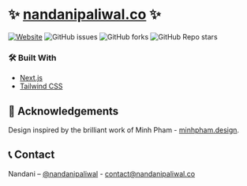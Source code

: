 # :sparkles: [nandanipaliwal.co](https://nandanipaliwal.co) :sparkles:

[![Website](https://img.shields.io/website?down_color=red&down_message=offline&up_message=online&url=https://nandanipaliwal.co)](https://yourwebsite.com)
![GitHub issues](https://img.shields.io/github/issues/Nandani-Paliwal/nandanipaliwal.co)
![GitHub forks](https://img.shields.io/github/forks/Nandani-Paliwal/nandanipaliwal.co)
![GitHub Repo stars](https://img.shields.io/github/stars/Nandani-Paliwal/nandanipaliwal.co)

### :hammer_and_wrench: Built With

-   [Next.js](https://nextjs.org/)
-   [Tailwind CSS](https://tailwindcss.com/)

## :rocket: Acknowledgements

Design inspired by the brilliant work of Minh Pham - [minhpham.design](https://minhpham.design/).


## :telephone_receiver: Contact

Nandani – [@nandanipaliwal](https://twitter.com/nandanipaliwal) - contact@nandanipaliwal.co
